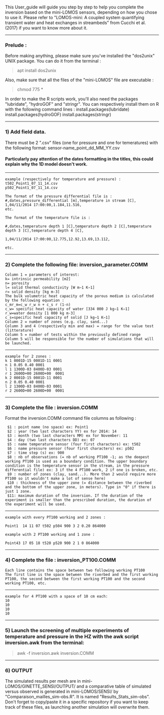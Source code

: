 This User_guide will guide you step by step to help you complete the inversion based on the mini-LOMOS sensors, depending on how you chose to use it. 
Please refer to "LOMOS-mini: A coupled system quantifying transient water and heat exchanges in streambeds" from Cucchi et al. (2017) if you want to know more about it.
_____________________________________________________________________________________________________________________________

### Prelude :

Before making anything, please make sure you've installed the "dos2unix" UNIX package. You can do it from the terminal :
> apt install dos2unix

Also, make sure that all the files of the "mini-LOMOS" file are executable :
> chmod 775 *

In order to make the R scripts work, you'll also need the packages "lubridate", "hydroGOF" and "stringr".
You can respectively install them on R with the following command lines :
install.packages(lubridate)
install.packages(hydroGOF)
install.packages(stringr)
_____________________________________________________________________________________________________________________________
### 1) Add field data.

There must be 2 ".csv" files (one for pressure and one for temeratures) with the following format: sensor-name_point_dd_MM_YY.csv
 
#### Particularly pay attention of the dates formatting in the titles, this could explain why the 1D model doesn't work.
-------------------------------------
```
example (respectively for temperature and pressure) :
t502_Point1_07_11_14.csv
p502_Point1_07_11_14.csv
```

```
The format of the pressure differential file is :
#,dates,pressure_differential [m],temperature in stream [C],
1,04/11/2014 17:00:00,1.184,11.516,
etc.
```

```
The format of the temperature file is :
```
```
#,dates,temperature depth 1 [C],temperature depth 2 [C],temperature depth 3 [C],temperature depth 4 [C],
```
```
1,04/11/2014 17:00:00,12.775,12.92,13.69,13.112,
```
```
etc.
```
_____________________________________________________________________________________________________________________________
### 2) Complete the following file: inversion_parameter.COMM
```
Column 1 = parameters of interest:
k= intrinsic permeability [m2]
n= porosity 
l= solid thermal conductivity [W m−1 K−1]
r= solid density [kg m-3]
The bulk volumetric heat capacity of the porous medium is calculated  by the following equation :
c_mr_m=c_w r_w n + c_s r (1-n)
c_w= specific heat capacity of water [334 000 J kg−1 K−1]
r_w=water density [1 000 kg m-3] 
c_s=specific heat capacity of solid [J kg−1 K−1]  
Column 2 = number of zones (e.g. clay, sand...)
Column 3 and 4 (respectively min and max) = range for the value test (litterature)
Column 5 = number of tests within the previously defined range
Column 5 will be responsible for the number of simulations that will be launched.
```
-----------------------------------
```
example for 2 zones :
k 1 0001D-15 0001D-11 0001
n 1 0.05 0.40 0001
l 1 1300D-03 8400D-03 0001
r 1 2600D+00 2600D+00  0001
k 2 0001D-15 0001D-11 0001
n 2 0.05 0.40 0001
l 2 1300D-03 8400D-03 0001
r 2 2600D+00 2600D+00  0001
```
_____________________________________________________________________________________________________________________________

### 3) Complete the file : inversion.COMM

Format the inversion.COMM command file columns as following :
```
 $1 : point name (no space) ex: Point1
 $2 : year (two last characters YY) ex for 2014: 14 
 $3 : month (two last characters MM) ex for November: 11 
 $4 : day (two last characters DD) ex: 07 
 $5 : name temperature sensor (four first characters) ex: t502
 $6 : name pressure sensor (four first characters) ex: p502
 $7 : time step (s) ex: 900
 $8 : nb of observations (= nb of working PT100 -1; as the deepest working PT100 is used as a boundary condition. The upper boundary condition is the temperature sensor in the stream, in the pressure differential file) ex: 3 if the 4 PT100 work, 2 if one is broken, etc.
 $9 : number of zones (clay, sand...). More than 2 would require more PT100 so it wouldn't make a lot of sense here)
 $10 : thickness of the upper zone (= distance between the riverbed and the bottom of the upper zone, in meters). Type in "0" if there is just 1 zone.
 $11: maximum duration of the inversion. If the duration of the experiment is smaller than the prescribed duration, the duration of the experiment will be used.
```
------------------------------------
```
example with every PT100 working and 2 zones :
```
```
Point1  14 11 07 t502 p504 900 3 2 0.20 864000
```
```
example with 2 PT100 working and 1 zone :
```
```
Point43 17 05 18 t520 p520 900 2 1 0 864000
```
_____________________________________________________________________________________________________________________________

### 4) Complete the file : inversion_PT100.COMM
```
Each line contains the space between two following working PT100
The first line is the space between the riverbed and the first working PT100, the second between the first working PT100 and the second working PT100, etc.
```
------------------------------------
```
example for 4 PT100 with a space of 10 cm each:
10
10
10
10
```
_____________________________________________________________________________________________________________________________
### 5) Launch the screening of multiple experiments of temperature and pressure in the HZ with the awk script inversion.awk from the terminal:
> awk -f inversion.awk inversion.COMM
_____________________________________________________________________________________________________________________________

### 6) OUTPUT
The simulated results per mesh are in mini-LOMOS/GINETTE_SENSI/OUTPUT/ and a comparative table of simulated versus observed is generated in mini-LOMOS/SENSI/ by "Comparaison_mailles_sim-obs.R". It is named "Results_Stats_sim-obs".
Don't forget to copy/paste it in a specific repository if you want to keep track of these files, as launching another simulation will overwrite them.

